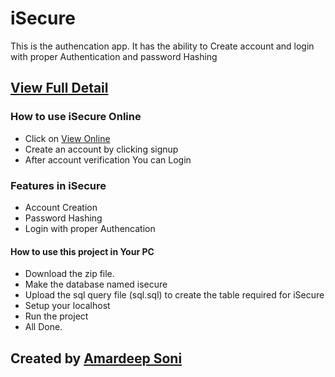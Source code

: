 # iSecure

This is the authencation app. It has the ability to Create account and login with proper Authentication and password Hashing

## [View Full Detail](https://amardeepdev.com/project-details.php?proj=isecure)

### How to use iSecure Online

- Click on [View Online](https://isecure.amardeepdev.com/)
- Create an account by clicking signup
- After account verification You can Login

### Features in iSecure

- Account Creation
- Password Hashing
- Login with proper Authencation

#### How to use this project in Your PC

- Download the zip file.
- Make the database named isecure
- Upload the sql query file (sql.sql) to create the table required for iSecure
- Setup your localhost
- Run the project
- All Done.

## Created by [Amardeep Soni](https://amardeepdev.com)
